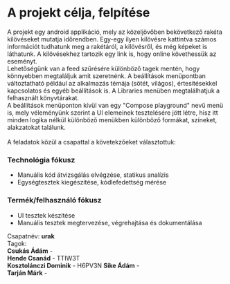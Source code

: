 # A projekt célja, felpítése

A projekt egy android applikáció, mely az közeljövőben bekövetkező rakéta kilövéseket mutatja időrendben. Egy-egy ilyen kilövésre kattintva számos információt tudhatunk meg a rakétáról, a kilövésről, és még képeket is láthatunk. A kilövésekhez tartozik egy link is, hogy online  követhessük az eseményt.   
Lehetőségünk van a feed szűrésére különböző tagek mentén, hogy könnyebben megtaláljuk amit szeretnénk.
A beállítások menüpontban változtatható például az alkalmazás témája (sötét, világos), értesítésekkel kapcsolatos és egyéb beállítások is.
A Libraries menüben megtalálhatjuk a felhasznált könyvtárakat.  
A beállítások menüponton kívül van egy "Compose playground" nevű menü is, mely véleményünk szerint a UI elemeinek tesztelésére jött létre, hisz itt minden logika nélkül különböző menükben különböző formákat, színeket, alakzatokat találunk.
<br/>
<br/>
A feladatok közül a csapattal a követekzőeket választottuk:
### Technológia fókusz
* Manuális kód átvizsgálás elvégzése, statikus analízis
* Egységtesztek kiegészítése, kódlefedettség mérése
### Termék/felhasználó fókusz
* UI tesztek készítése
* Manuális tesztek megtervezése, végrehajtása és dokumentálása

Csapatnév: **urak**  
Tagok:   
**Csukás Ádám** -   
**Hende Csanád** - TTIW3T  
**Kosztolánczi Dominik** - H6PV3N
**Sike Ádám** -  
**Tarján Márk** -  
